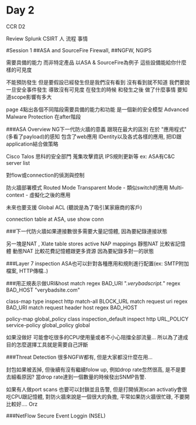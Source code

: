 # Day 2

CCR D2

Review 
Splunk
CSIRT 人 流程 事情

#Session 1
##ASA and SourceFire Firewall, 
##NGFW, NGIPS

需要具備的能力 而非特定產品
以ASA & SourceFire為例子
這些設備能給你什麼樣的可見度

不能預防發生 但是要假設已經發生但是我們沒有看到 沒有看到就不知道 我們要說一旦安全事件發生 導致沒有可見度 在發生的時候 和發生之後 做了什麼事情
要知道scope影響有多大

page 4點出各個不同階段需要具備的能力和功能 是一個新的安全模型
Advanced Malware Protection 在after階段

###ASA Overview
NG下一代防火牆的意義 跟現在最大的區別 在於 "應用程式" (多看了payload)的感知 包含了web應用 IDentity以及各式各樣的應用, 把ID跟application結合做策略

Cisco Talos 思科的安全部門 蒐集攻擊資訊 IPS規則更新等 ex: ASA有C&C server list

對flow或connection的偵測與控制

防火牆部署模式
Routed Mode
Transparent Mode - 類似switch的應用
Multi-context - 虛擬化之後的應用

未來也要支援 Global ACL (聽說是為了吸引某家廠商的客戶)

connection table
at ASA, use 
  show conn
 
###下一代防火牆如果連接數很多需要大量記憶體, 
因為要紀錄連接狀態

另一塊是NAT , Xlate table stores active NAP mappings
靜態NAT 比較省記憶體
動態NAT 比較花費記憶體跟更多資源 因為要紀錄多對一的狀態

###Layer 7 inspection
ASA也可以針對各種應用和規則進行配置(ex: SMTP附加檔案, HTTP傳檔..)

###用正規表示做URI&host match
regex BAD_URI ".*verybadscript.*"
regex BAD_HOST "verybadsite\.com"

class-map type inspect http match-all BLOCK_URL
match request uri regex BAD_URI
match request header host regex BAD_HOST

policy-map global_policy
 class inspection_default
   inspect http URL_POLICY
service-policy global_policy global   

如果沒做好 可能會吃很多的CPU使用量或者不小心阻擋全部流量... 所以為了達成目的怎麼選擇工具就是需要自己評斷

###Threat Detection
很多NGFW都有, 但是大家都沒什麼在用...

封包如果被丟掉, 但後續有沒有繼續folow up, 例如drop rate忽然很高, 是不是要去細看原因?
當drop rate達到一個數量的時候發出SNMP告警.

如果有人做port scans 也要可以封鎖並且告警, 但是打開偵測scan activatiy會很吃CPU跟記憶體, 對防火牆來說是一個很大的負擔, 平常如果防火牆很忙碌, 不要開比較好.... Orz 


###NetFlow Secure Event Loggin (NSEL)




